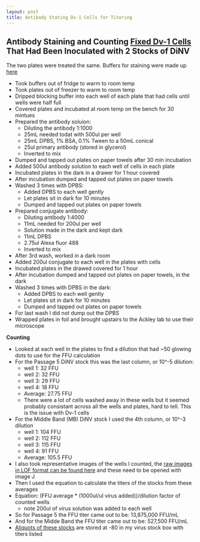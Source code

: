 ```yaml
---
layout: post
title: Antibody Stating Dv-1 Cells for Titering
---
```


## Antibody Staining and Counting [Fixed Dv-1 Cells](https://meschedl.github.io/Unckless-Lab-Notebook-Maggie/2024/02/29/fixing-cells.html) That Had Been Inoculated with 2 Stocks of DiNV 

The two plates were treated the same. Buffers for staining were made up [here](https://meschedl.github.io/Unckless-Lab-Notebook-Maggie/2024/02/28/solutions-titering.html)

- Took buffers out of fridge to warm to room temp 
- Took plates out of freezer to warm to room temp 
- Dripped blocking buffer into each well of each plate that had cells until wells were half full 
- Covered plates and incubated at room temp on the bench for 30 mintues 
- Prepared the antibody soluion:
    - Diluting the antibody 1:1000
    - 25mL needed todat with 500ul per well 
    - 25mL DPBS, 1% BSA, 0.1% Tween to a 50mL conical 
    - 25ul primary antibody (stored in glycerol)
    - Inverted to mix 
- Dumped and tapped out plates on paper towels after 30 min incubation 
- Added 500ul antibody solution to each well of cells in each plate 
- Incubated plates in the dark in a drawer for 1 hour covered 
- After incubation dumped and tapped out plates on paper towels 
- Washed 3 times with DPBS: 
    - Added DPBS to each well gently 
    - Let plates sit in dark for 10 minutes 
    - Dumped and tapped out plates on paper towels 
- Prepared conjugate antibody:
    - Diluting antibody 1:4000
    - 11mL needed for 200ul per well 
    - Solution made in the dark and kept dark 
    - 11mL DPBS 
    - 2.75ul Alexa fluor 488 
    - Inverted to mix
- After 3rd wash, worked in a dark room 
- Added 200ul conjugate to each well in the plates with cells 
- Incubated plates in the drawed covered for 1 hour 
- After incubation dumped and tapped out plates on paper towels, in the dark
- Washed 3 times with DPBS in the dark: 
    - Added DPBS to each well gently 
    - Let plates sit in dark for 10 minutes 
    - Dumped and tapped out plates on paper towels
- For last wash I did not dump out the DPBS
- Wrapped plates in foil and brought upstairs to the Ackley lab to use their microscope 

**Counting**
- Looked at each well in the plates to find a dilution that had ~50 glowing dots to use for the FFU calculation 
- For the Passage 5 DiNV stock this was the last column, or 10^-5 dilution:
    - well 1: 32 FFU
    - well 2: 32 FFU
    - well 3: 29 FFU
    - well 4: 18 FFU 
    - Average: 27.75 FFU
    - There were a lot of cells washed away in these wells but it seemed probably consistant across all the wells and plates, hard to tell. This is the issue with Dv-1 cells 
- For the Middle Band (MB) DiNV stock I used the 4th column, or 10^-3 dilution 
    - well 1: 104 FFU
    - well 2: 112 FFU
    - well 3: 115 FFU
    - well 4: 91 FFU
    - Average: 105.5 FFU
- I also took representative images of the wells I counted, the [raw images in LOF format can be found here](https://drive.google.com/drive/folders/1o061JGolYJG9z71CyA4c0jkODW-zQtRD) and these need to be opened with image J 
- Then I used the equation to calculate the titers of the stocks from these averages 
- Equation: (FFU average * (1000ul/ul virus added))/dilution factor of counted wells 
    - note 200ul of virus solution was added to each well 
- So for Passage 5 the FFU titer came out to be: 13,875,000 FFU/mL
- And for the Midde Band the FFU titer came out to be: 527,500 FFU/mL 
- [Aliquots of these stocks](https://docs.google.com/spreadsheets/d/1fC4pq-irF1vbZV3jOCGytjqUvz0kdOMjRo5ncT7A3gA/edit?gid=0#gid=0) are stored at -80 in my virus stock box with titers listed

